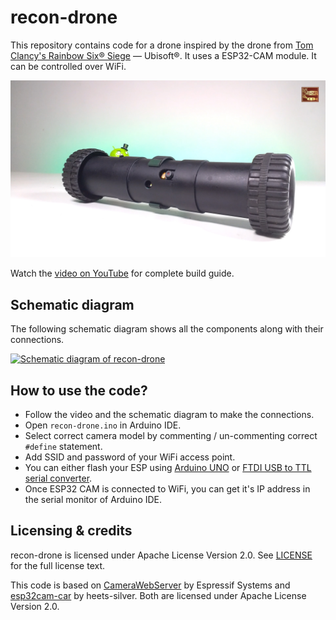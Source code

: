 # recon-drone

This repository contains code for a drone inspired by the drone from
[Tom Clancy's Rainbow Six®
Siege](https://www.ubisoft.com/en-us/game/rainbow-six/siege) —
Ubisoft®. It uses a ESP32-CAM module. It can be controlled over WiFi.

[![recon-drone](images/recon-drone.jpg)](images/recon-drone.jpg)

Watch the [video on YouTube](https://youtu.be/NfWd9Kn30i0) for
complete build guide.

## Schematic diagram
The following schematic diagram shows all the components along with
their connections.

[![Schematic diagram of
recon-drone](images/recon-drone-schematic.png)](images/recon-drone-schematic.png)

## How to use the code?
- Follow the video and the schematic diagram to make the connections. 
- Open `recon-drone.ino` in Arduino IDE.
- Select correct camera model by commenting / un-commenting correct
  `#define` statement.
- Add SSID and password of your WiFi access point.
- You can either flash your ESP using [Arduino
  UNO](https://youtu.be/q-KIpFIbRMk) or [FTDI USB to TTL serial
  converter](https://youtu.be/tzmcXZ-irIc).
- Once ESP32 CAM is connected to WiFi, you can get it's IP address in
  the serial monitor of Arduino IDE.

## Licensing & credits
recon-drone is licensed under Apache License Version 2.0. See
[LICENSE](./LICENSE) for the full license text.

This code is based on
[CameraWebServer](https://github.com/espressif/arduino-esp32/tree/master/libraries/ESP32/examples/Camera/CameraWebServer)
by Espressif Systems and
[esp32cam-car](https://github.com/heets-silver/esp32cam-car) by
heets-silver. Both are licensed under Apache License Version 2.0.
